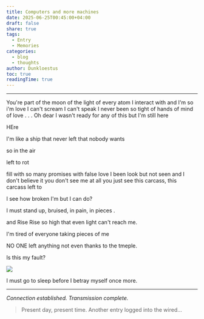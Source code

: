 ```yaml
---
title: Computers and more machines
date: 2025-06-25T00:45:00+04:00
draft: false
share: true
tags:
  - Entry
  - Memories
categories:
  - blog
  - thoughts
author: Dunkloestus
toc: true
readingTime: true
---
```

---
You're part of the moon
of the light of every atom I interact with and I'm so i'm love
I can't scream
I can't speak 
I never been so tight of hands
of mind
of love . . .
Oh dear I wasn't ready for any of this but I'm still here


HEre


I'm like a ship that never left
that nobody wants

so in the air

left to rot


fill with so many promises
with false love
I been look but not seen and I don't believe it
you don't see me at all you just see this carcass, this carcass left to





I see how broken I'm but I can do?

I must stand up, bruised, in pain, in pieces .


and Rise
Rise so high that even light can't reach me.

I'm tired of everyone taking pieces of  me 


NO ONE left anything not even thanks to the tmeple.

Is this my fault? 


![](/img/Pasted%20image%2020250625005259.png)


I must go to sleep before I betray myself once more.


---

*Connection established. Transmission complete.*

> Present day, present time. Another entry logged into the wired...

